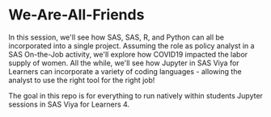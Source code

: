 # We-Are-All-Friends
In this session, we'll see how SAS, SAS, R, and Python can all be incorporated into a single project. Assuming the role as policy analyst in a SAS On-the-Job activity, we'll explore how COVID19 impacted the labor supply of women. All the while, we'll see how Jupyter in SAS Viya for Learners can incorporate a variety of coding languages - allowing the analyst to use the right tool for the right job!

The goal in this repo is for everything to run natively within students Jupyter sessions in SAS Viya for Learners 4.
